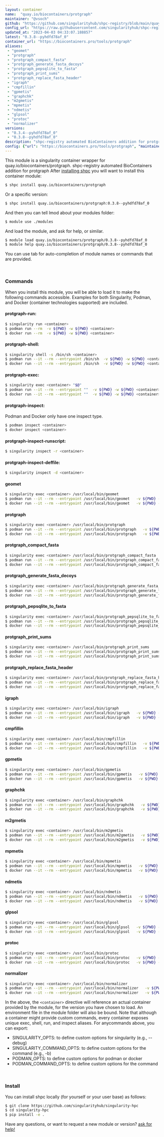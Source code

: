 ```yaml
---
layout: container
name:  "quay.io/biocontainers/protgraph"
maintainer: "@vsoch"
github: "https://github.com/singularityhub/shpc-registry/blob/main/quay.io/biocontainers/protgraph/container.yaml"
config_url: "https://raw.githubusercontent.com/singularityhub/shpc-registry/main/quay.io/biocontainers/protgraph/container.yaml"
updated_at: "2023-04-03 04:33:07.188857"
latest: "0.3.8--pyhdfd78af_0"
container_url: "https://biocontainers.pro/tools/protgraph"
aliases:
 - "geomet"
 - "protgraph"
 - "protgraph_compact_fasta"
 - "protgraph_generate_fasta_decoys"
 - "protgraph_pepsqlite_to_fasta"
 - "protgraph_print_sums"
 - "protgraph_replace_fasta_header"
 - "igraph"
 - "cmpfillin"
 - "gpmetis"
 - "graphchk"
 - "m2gmetis"
 - "mpmetis"
 - "ndmetis"
 - "glpsol"
 - "protoc"
 - "normalizer"
versions:
 - "0.3.4--pyhdfd78af_0"
 - "0.3.8--pyhdfd78af_0"
description: "shpc-registry automated BioContainers addition for protgraph"
config: {"url": "https://biocontainers.pro/tools/protgraph", "maintainer": "@vsoch", "description": "shpc-registry automated BioContainers addition for protgraph", "latest": {"0.3.8--pyhdfd78af_0": "sha256:0854c9a39a18474bb568abe9c4625c90f5a0490cf5c5e4300c3854d4774bf3c8"}, "tags": {"0.3.4--pyhdfd78af_0": "sha256:85a8697b47b0c2b3a3b2f6507586f6f55c35801c3c79ddf42fa944d5fd311f8d", "0.3.8--pyhdfd78af_0": "sha256:0854c9a39a18474bb568abe9c4625c90f5a0490cf5c5e4300c3854d4774bf3c8"}, "docker": "quay.io/biocontainers/protgraph", "aliases": {"geomet": "/usr/local/bin/geomet", "protgraph": "/usr/local/bin/protgraph", "protgraph_compact_fasta": "/usr/local/bin/protgraph_compact_fasta", "protgraph_generate_fasta_decoys": "/usr/local/bin/protgraph_generate_fasta_decoys", "protgraph_pepsqlite_to_fasta": "/usr/local/bin/protgraph_pepsqlite_to_fasta", "protgraph_print_sums": "/usr/local/bin/protgraph_print_sums", "protgraph_replace_fasta_header": "/usr/local/bin/protgraph_replace_fasta_header", "igraph": "/usr/local/bin/igraph", "cmpfillin": "/usr/local/bin/cmpfillin", "gpmetis": "/usr/local/bin/gpmetis", "graphchk": "/usr/local/bin/graphchk", "m2gmetis": "/usr/local/bin/m2gmetis", "mpmetis": "/usr/local/bin/mpmetis", "ndmetis": "/usr/local/bin/ndmetis", "glpsol": "/usr/local/bin/glpsol", "protoc": "/usr/local/bin/protoc", "normalizer": "/usr/local/bin/normalizer"}}
---
```


This module is a singularity container wrapper for quay.io/biocontainers/protgraph.
shpc-registry automated BioContainers addition for protgraph
After [installing shpc](#install) you will want to install this container module:


```bash
$ shpc install quay.io/biocontainers/protgraph
```

Or a specific version:

```bash
$ shpc install quay.io/biocontainers/protgraph:0.3.8--pyhdfd78af_0
```

And then you can tell lmod about your modules folder:

```bash
$ module use ./modules
```

And load the module, and ask for help, or similar.

```bash
$ module load quay.io/biocontainers/protgraph/0.3.8--pyhdfd78af_0
$ module help quay.io/biocontainers/protgraph/0.3.8--pyhdfd78af_0
```

You can use tab for auto-completion of module names or commands that are provided.

<br>

### Commands

When you install this module, you will be able to load it to make the following commands accessible.
Examples for both Singularity, Podman, and Docker (container technologies supported) are included.

#### protgraph-run:

```bash
$ singularity run <container>
$ podman run --rm  -v ${PWD} -w ${PWD} <container>
$ docker run --rm  -v ${PWD} -w ${PWD} <container>
```

#### protgraph-shell:

```bash
$ singularity shell -s /bin/sh <container>
$ podman run --it --rm --entrypoint /bin/sh  -v ${PWD} -w ${PWD} <container>
$ docker run --it --rm --entrypoint /bin/sh  -v ${PWD} -w ${PWD} <container>
```

#### protgraph-exec:

```bash
$ singularity exec <container> "$@"
$ podman run --it --rm --entrypoint ""  -v ${PWD} -w ${PWD} <container> "$@"
$ docker run --it --rm --entrypoint ""  -v ${PWD} -w ${PWD} <container> "$@"
```

#### protgraph-inspect:

Podman and Docker only have one inspect type.

```bash
$ podman inspect <container>
$ docker inspect <container>
```

#### protgraph-inspect-runscript:

```bash
$ singularity inspect -r <container>
```

#### protgraph-inspect-deffile:

```bash
$ singularity inspect -d <container>
```


#### geomet

```bash
$ singularity exec <container> /usr/local/bin/geomet
$ podman run --it --rm --entrypoint /usr/local/bin/geomet   -v ${PWD} -w ${PWD} <container> -c " $@"
$ docker run --it --rm --entrypoint /usr/local/bin/geomet   -v ${PWD} -w ${PWD} <container> -c " $@"
```


#### protgraph

```bash
$ singularity exec <container> /usr/local/bin/protgraph
$ podman run --it --rm --entrypoint /usr/local/bin/protgraph   -v ${PWD} -w ${PWD} <container> -c " $@"
$ docker run --it --rm --entrypoint /usr/local/bin/protgraph   -v ${PWD} -w ${PWD} <container> -c " $@"
```


#### protgraph_compact_fasta

```bash
$ singularity exec <container> /usr/local/bin/protgraph_compact_fasta
$ podman run --it --rm --entrypoint /usr/local/bin/protgraph_compact_fasta   -v ${PWD} -w ${PWD} <container> -c " $@"
$ docker run --it --rm --entrypoint /usr/local/bin/protgraph_compact_fasta   -v ${PWD} -w ${PWD} <container> -c " $@"
```


#### protgraph_generate_fasta_decoys

```bash
$ singularity exec <container> /usr/local/bin/protgraph_generate_fasta_decoys
$ podman run --it --rm --entrypoint /usr/local/bin/protgraph_generate_fasta_decoys   -v ${PWD} -w ${PWD} <container> -c " $@"
$ docker run --it --rm --entrypoint /usr/local/bin/protgraph_generate_fasta_decoys   -v ${PWD} -w ${PWD} <container> -c " $@"
```


#### protgraph_pepsqlite_to_fasta

```bash
$ singularity exec <container> /usr/local/bin/protgraph_pepsqlite_to_fasta
$ podman run --it --rm --entrypoint /usr/local/bin/protgraph_pepsqlite_to_fasta   -v ${PWD} -w ${PWD} <container> -c " $@"
$ docker run --it --rm --entrypoint /usr/local/bin/protgraph_pepsqlite_to_fasta   -v ${PWD} -w ${PWD} <container> -c " $@"
```


#### protgraph_print_sums

```bash
$ singularity exec <container> /usr/local/bin/protgraph_print_sums
$ podman run --it --rm --entrypoint /usr/local/bin/protgraph_print_sums   -v ${PWD} -w ${PWD} <container> -c " $@"
$ docker run --it --rm --entrypoint /usr/local/bin/protgraph_print_sums   -v ${PWD} -w ${PWD} <container> -c " $@"
```


#### protgraph_replace_fasta_header

```bash
$ singularity exec <container> /usr/local/bin/protgraph_replace_fasta_header
$ podman run --it --rm --entrypoint /usr/local/bin/protgraph_replace_fasta_header   -v ${PWD} -w ${PWD} <container> -c " $@"
$ docker run --it --rm --entrypoint /usr/local/bin/protgraph_replace_fasta_header   -v ${PWD} -w ${PWD} <container> -c " $@"
```


#### igraph

```bash
$ singularity exec <container> /usr/local/bin/igraph
$ podman run --it --rm --entrypoint /usr/local/bin/igraph   -v ${PWD} -w ${PWD} <container> -c " $@"
$ docker run --it --rm --entrypoint /usr/local/bin/igraph   -v ${PWD} -w ${PWD} <container> -c " $@"
```


#### cmpfillin

```bash
$ singularity exec <container> /usr/local/bin/cmpfillin
$ podman run --it --rm --entrypoint /usr/local/bin/cmpfillin   -v ${PWD} -w ${PWD} <container> -c " $@"
$ docker run --it --rm --entrypoint /usr/local/bin/cmpfillin   -v ${PWD} -w ${PWD} <container> -c " $@"
```


#### gpmetis

```bash
$ singularity exec <container> /usr/local/bin/gpmetis
$ podman run --it --rm --entrypoint /usr/local/bin/gpmetis   -v ${PWD} -w ${PWD} <container> -c " $@"
$ docker run --it --rm --entrypoint /usr/local/bin/gpmetis   -v ${PWD} -w ${PWD} <container> -c " $@"
```


#### graphchk

```bash
$ singularity exec <container> /usr/local/bin/graphchk
$ podman run --it --rm --entrypoint /usr/local/bin/graphchk   -v ${PWD} -w ${PWD} <container> -c " $@"
$ docker run --it --rm --entrypoint /usr/local/bin/graphchk   -v ${PWD} -w ${PWD} <container> -c " $@"
```


#### m2gmetis

```bash
$ singularity exec <container> /usr/local/bin/m2gmetis
$ podman run --it --rm --entrypoint /usr/local/bin/m2gmetis   -v ${PWD} -w ${PWD} <container> -c " $@"
$ docker run --it --rm --entrypoint /usr/local/bin/m2gmetis   -v ${PWD} -w ${PWD} <container> -c " $@"
```


#### mpmetis

```bash
$ singularity exec <container> /usr/local/bin/mpmetis
$ podman run --it --rm --entrypoint /usr/local/bin/mpmetis   -v ${PWD} -w ${PWD} <container> -c " $@"
$ docker run --it --rm --entrypoint /usr/local/bin/mpmetis   -v ${PWD} -w ${PWD} <container> -c " $@"
```


#### ndmetis

```bash
$ singularity exec <container> /usr/local/bin/ndmetis
$ podman run --it --rm --entrypoint /usr/local/bin/ndmetis   -v ${PWD} -w ${PWD} <container> -c " $@"
$ docker run --it --rm --entrypoint /usr/local/bin/ndmetis   -v ${PWD} -w ${PWD} <container> -c " $@"
```


#### glpsol

```bash
$ singularity exec <container> /usr/local/bin/glpsol
$ podman run --it --rm --entrypoint /usr/local/bin/glpsol   -v ${PWD} -w ${PWD} <container> -c " $@"
$ docker run --it --rm --entrypoint /usr/local/bin/glpsol   -v ${PWD} -w ${PWD} <container> -c " $@"
```


#### protoc

```bash
$ singularity exec <container> /usr/local/bin/protoc
$ podman run --it --rm --entrypoint /usr/local/bin/protoc   -v ${PWD} -w ${PWD} <container> -c " $@"
$ docker run --it --rm --entrypoint /usr/local/bin/protoc   -v ${PWD} -w ${PWD} <container> -c " $@"
```


#### normalizer

```bash
$ singularity exec <container> /usr/local/bin/normalizer
$ podman run --it --rm --entrypoint /usr/local/bin/normalizer   -v ${PWD} -w ${PWD} <container> -c " $@"
$ docker run --it --rm --entrypoint /usr/local/bin/normalizer   -v ${PWD} -w ${PWD} <container> -c " $@"
```



In the above, the `<container>` directive will reference an actual container provided
by the module, for the version you have chosen to load. An environment file in the
module folder will also be bound. Note that although a container
might provide custom commands, every container exposes unique exec, shell, run, and
inspect aliases. For anycommands above, you can export:

 - SINGULARITY_OPTS: to define custom options for singularity (e.g., --debug)
 - SINGULARITY_COMMAND_OPTS: to define custom options for the command (e.g., -b)
 - PODMAN_OPTS: to define custom options for podman or docker
 - PODMAN_COMMAND_OPTS: to define custom options for the command

<br>

### Install

You can install shpc locally (for yourself or your user base) as follows:

```bash
$ git clone https://github.com/singularityhub/singularity-hpc
$ cd singularity-hpc
$ pip install -e .
```

Have any questions, or want to request a new module or version? [ask for help!](https://github.com/singularityhub/singularity-hpc/issues)